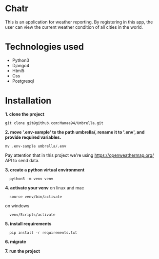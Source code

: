 # Chatr
This is an application for weather reporting. By registering in this app, the user can view the current weather condition of all cities in the world.
# Technologies used
* Python3
* Django4
* Html5
* Css
* Postgresql
# Installation

**1. clone the project**
  ```
  git clone git@github.com:Manaa94/Umbrella.git
  ```
**2. move '.env-sample' to the path umbrella/, rename it to '.env', and provide required variables.**
  ```
  mv .env-sample umbrella/.env  
  ```
Pay attention that in this project we're using https://openweathermap.org/ API to send data.
  
**3. create a python virtual environment**
  ```
    python3 -m venv venv
  ```
**4. activate your venv**
on linux and mac
  ```
    source venv/bin/activate
  ```
on windows
  ```
    venv/Scripts/activate
  ```
**5. install requirements**
  ```
    pip install -r requirements.txt
  ```
**6. migrate**

**7. run the project**













  


